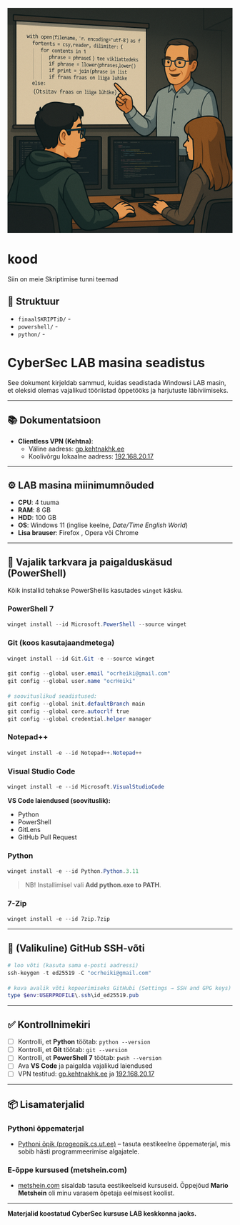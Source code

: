 ![skriptimise kaanepilt](kood.png)

# kood

Siin on meie Skriptimise tunni teemad


## 📁 Struktuur

- `finaalSKRIPTiD/` -
- `powershell/` - 
- `python/` -

# CyberSec LAB masina seadistus

See dokument kirjeldab sammud, kuidas seadistada Windowsi LAB masin, et oleksid olemas vajalikud tööriistad õppetööks ja harjutuste läbiviimiseks.

---

## 📚 Dokumentatsioon
- **Clientless VPN (Kehtna)**:  
  - Väline aadress: [gp.kehtnakhk.ee](https://gp.kehtnakhk.ee/)  
  - Koolivõrgu lokaalne aadress: [192.168.20.17](https://192.168.20.17/)

---

## ⚙️ LAB masina miinimumnõuded
- **CPU**: 4 tuuma  
- **RAM**: 8 GB  
- **HDD**: 100 GB  
- **OS**: Windows 11 (inglise keelne, *Date/Time English World*)  
- **Lisa brauser**: Firefox , Opera või Chrome

---

## 🔧 Vajalik tarkvara ja paigalduskäsud (PowerShell)

Kõik installid tehakse PowerShellis kasutades `winget` käsku.

### PowerShell 7
```powershell
winget install --id Microsoft.PowerShell --source winget
```

### Git (koos kasutajaandmetega)
```powershell
winget install --id Git.Git -e --source winget

git config --global user.email "ocrheiki@gmail.com"
git config --global user.name "ocrHeiki"

# soovituslikud seadistused:
git config --global init.defaultBranch main
git config --global core.autocrlf true
git config --global credential.helper manager
```

### Notepad++
```powershell
winget install -e --id Notepad++.Notepad++
```

### Visual Studio Code
```powershell
winget install -e --id Microsoft.VisualStudioCode
```

**VS Code laiendused (soovituslik):**
- Python  
- PowerShell  
- GitLens  
- GitHub Pull Request

### Python
```powershell
winget install -e --id Python.Python.3.11
```
> NB! Installimisel vali **Add python.exe to PATH**.

### 7-Zip
```powershell
winget install -e --id 7zip.7zip
```

---

## 🔑 (Valikuline) GitHub SSH-võti
```powershell
# loo võti (kasuta sama e-posti aadressi)
ssh-keygen -t ed25519 -C "ocrheiki@gmail.com"

# kuva avalik võti kopeerimiseks GitHubi (Settings → SSH and GPG keys)
type $env:USERPROFILE\.ssh\id_ed25519.pub
```

---

## ✅ Kontrollnimekiri
- [ ] Kontrolli, et **Python** töötab: `python --version`  
- [ ] Kontrolli, et **Git** töötab: `git --version`  
- [ ] Kontrolli, et **PowerShell 7** töötab: `pwsh --version`  
- [ ] Ava **VS Code** ja paigalda vajalikud laiendused  
- [ ] VPN testitud: [gp.kehtnakhk.ee](https://gp.kehtnakhk.ee/) ja [192.168.20.17](https://192.168.20.17/)

---

## 📦 Lisamaterjalid

### Pythoni õppematerjal
- [Pythoni õpik (progeopik.cs.ut.ee)](https://progeopik.cs.ut.ee/) – tasuta eestikeelne õppematerjal, mis sobib hästi programmeerimise algajatele.

### E-õppe kursused (metshein.com)
- [metshein.com](https://metshein.com/) sisaldab tasuta eestikeelseid kursuseid. Õppejõud **Mario Metshein** oli minu varasem õpetaja eelmisest koolist.  

---

**Materjalid koostatud CyberSec kursuse LAB keskkonna jaoks.**
